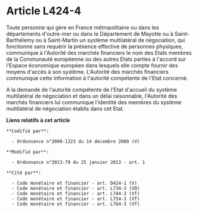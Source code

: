 # Article L424-4

Toute personne qui gère en France métropolitaine ou dans les     départements d'outre-mer ou dans le Département de Mayotte
ou à Saint-Barthélemy ou à Saint-Martin un système multilatéral de négociation, qui fonctionne sans requérir la présence
effective de personnes physiques, communique à l'Autorité des marchés financiers le nom des Etats membres de la Communauté
européenne ou des autres Etats parties à l'accord sur l'Espace économique européen dans lesquels elle compte fournir des
moyens d'accès à son système. L'Autorité des marchés financiers communique cette information à l'autorité compétente de
l'Etat concerné. 

A la demande de l'autorité compétente de l'Etat d'accueil du système multilatéral de négociation et dans un délai
raisonnable, l'Autorité des marchés financiers lui communique l'identité des membres du système multilatéral de négociation
établis dans cet Etat.

**Liens relatifs à cet article**

	**Codifié par**:

	  - Ordonnance n°2000-1223 du 14 décembre 2000 (V)

	**Modifié par**:

	  - Ordonnance n°2013-79 du 25 janvier 2013 - art. 1

	**Cité par**:

	  - Code monétaire et financier - art. D424-1 (V)
	  - Code monétaire et financier - art. L734-3 (VD)
	  - Code monétaire et financier - art. L744-3 (VT)
	  - Code monétaire et financier - art. L754-3 (VT)
	  - Code monétaire et financier - art. L764-3 (VT)
